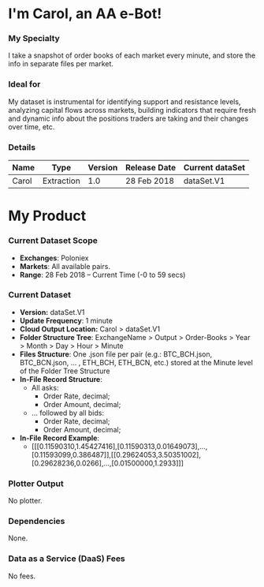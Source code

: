 # I'm Carol, an AA e-Bot!

### My Specialty
I take a snapshot of order books of each market every minute, and store the info in separate files per market.

### Ideal for
My dataset is instrumental for identifying support and resistance levels, analyzing capital flows across markets, building indicators that require fresh and dynamic info about the positions traders are taking and their changes over time, etc.

### Details

| **Name** | **Type** | **Version** | **Release Date** | **Current dataSet** |
|----------|----------|----------|----------|----------|
| Carol |Extraction | 1.0 | 28 Feb 2018 | dataSet.V1 |

# My Product

### Current Dataset Scope
* **Exchanges**: Poloniex
* **Markets**: All available pairs.
* **Range**: 28 Feb 2018 – Current Time (-0 to 59 secs)

### Current Dataset
* **Version:** dataSet.V1
* **Update Frequency**: 1 minute
* **Cloud Output Location:** Carol > dataSet.V1
* **Folder Structure Tree**: ExchangeName > Output > Order-Books > Year > Month > Day > Hour > Minute
* **Files Structure**: One .json file per pair (e.g.: BTC_BCH.json, BTC_BCN.json, ... , ETH_BCH, ETH_BCN, etc.) stored at the Minute level of the Folder Tree Structure
* **In-File Record Structure**:
  * All asks:
    * Order Rate, decimal;
    * Order Amount, decimal;
  * ... followed by all bids:
    * Order Rate, decimal;
    * Order Amount, decimal;
* **In-File Record Example**: 
  * [[[0.11590310,1.45427416],[0.11590313,0.01649073],...,[0.11593099,0.386487]],[[0.29624053,3.50351002],[0.29628236,0.0266],...,[0.01500000,1.2933]]]

### Plotter Output
No plotter.

### Dependencies
None.

### Data as a Service (DaaS) Fees
No fees.
